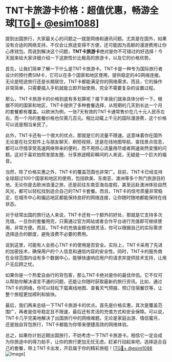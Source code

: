 # TNT卡旅游卡价格：超值优惠，畅游全球[[TG💪+ @esim1088](https://t.me/s/esim1088)]

提到出国旅行，大家最关心的问题之一就是网络和通讯问题。尤其是在国外，如果没有合适的网络支持，不仅会让旅途变得不方便，还可能因为高额的漫游费用让你心疼钱包。而说到解决这个问题，**TNT卡旅游卡**绝对是你不可错过的好选择！今天就来给大家详细介绍一下这款性价比极高的旅游卡，以及它的价格优势。

首先，让我们简单了解一下什么是TNT卡旅游卡。TNT卡是一种专为国际旅行者设计的预付费SIM卡，它可以在多个国家和地区使用，提供稳定的4G网络连接。无论是短途旅行还是长期居住，TNT卡都能满足你的网络需求。而且，它的操作非常简单，只需要插入手机就能立即开始使用，完全不需要复杂的设置过程。

那么，TNT卡旅游卡的价格到底有多划算呢？接下来我们就来具体分析一下。根据不同的国家和地区，TNT卡提供了多种套餐选择，从短期的几天到长达一个月的套餐都有覆盖。以欧洲为例，一张7天有效的TNT卡通常售价在几十元人民币左右，而一个月的套餐价格也仅需几百元。相比动辄上千元的国际漫游费，这个价格可以说是相当亲民了。

此外，TNT卡还有一个很大的优点，那就是它的流量不限速。这意味着你在国外无论是在社交软件上与朋友聊天、刷短视频，还是在线地图导航、查找景点信息，都可以尽情享受高速网络带来的便利，而不用担心流量用尽或者网速突然变慢的问题。这对于喜欢拍照发朋友圈、分享旅途精彩瞬间的人来说，无疑是一个巨大的福音。

当然，除了价格实惠之外，TNT卡的覆盖范围也非常广。目前，TNT卡已经支持全球超过100个国家和地区的使用，包括欧美、东南亚、澳洲等多个热门旅游目的地。无论你是去欧洲浪漫之旅，还是前往东南亚海岛度假，甚至远赴澳洲体验自然风光，都可以轻松找到适合自己的TNT卡套餐。而且，TNT卡的信号质量非常稳定，在城市中心和偏远地区都能保持良好的网络连接，让你随时随地都能保持在线状态。

对于经常出国的旅行达人来说，TNT卡还有一个额外的好处，那就是它支持多次充值。一旦你的套餐用完，只需通过官方网站或者合作平台进行充值即可继续使用，非常方便。而且，TNT卡的充值金额也很灵活，你可以根据自己的实际需求选择适合的额度，避免浪费不必要的费用。

说到这里，可能有人会担心TNT卡的使用是否安全。实际上，TNT卡采用了先进的加密技术，确保用户的个人信息和通信内容的安全性。同时，TNT卡的服务商在全球范围内设有多个数据中心，能够快速响应用户的请求并提供技术支持，让用户无后顾之忧。

如果你是一个热爱自由行的背包客，那么TNT卡绝对是你的最佳伴侣。它不仅可以帮助你解决语言不通的问题，还能让你随时获取最新的旅行资讯。比如，通过TNT卡的网络，你可以轻松下载离线地图、查看天气预报、预订住宿餐饮等，让整个旅程更加顺利和愉快。

最后，我们再来总结一下TNT卡旅游卡的优点。首先是价格实惠，其次是覆盖范围广，再者是信号稳定且不限速，最后还有灵活的充值方式和安全保障。可以说，TNT卡几乎完美地解决了出国旅行中的网络难题。无论是家庭出游、情侣蜜月，还是独自背包旅行，TNT卡都能为你带来便捷高效的网络体验。

总之，如果你计划近期出国旅行，不妨考虑一下TNT卡旅游卡。相信它一定会成为你旅途中的得力助手，让你的旅行更加无忧无虑。赶紧行动起来吧，选择适合自己的套餐，带上TNT卡出发，开启属于你的精彩旅程！[[TG💪+ @esim1088](https://t.me/s/esim1088) ![Image](https://i.postimg.cc/4NQfJmqS/Snipaste-2025-05-13-00-14-12.png)]